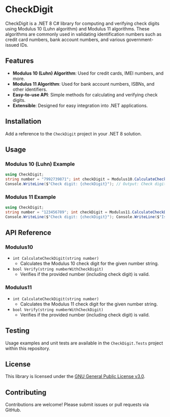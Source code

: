 # CheckDigit

CheckDigit is a .NET 8 C# library for computing and verifying check digits using Modulus 10 (Luhn algorithm) and Modulus 11 algorithms. These algorithms are commonly used in validating identification numbers such as credit card numbers, bank account numbers, and various government-issued IDs.

## Features

- **Modulus 10 (Luhn) Algorithm**: Used for credit cards, IMEI numbers, and more.
- **Modulus 11 Algorithm**: Used for bank account numbers, ISBNs, and other identifiers.
- **Easy-to-use API**: Simple methods for calculating and verifying check digits.
- **Extensible**: Designed for easy integration into .NET applications.

## Installation

Add a reference to the `CheckDigit` project in your .NET 8 solution.

## Usage

### Modulus 10 (Luhn) Example

```csharp
using CheckDigit;
string number = "7992739871"; int checkDigit = Modulus10.CalculateCheckDigit(number); bool isValid = Modulus10.Verify(number + checkDigit);
Console.WriteLine($"Check digit: {checkDigit}"); // Output: Check digit: 3 Console.WriteLine($"Is valid: {isValid}");       // Output: Is valid: True
```

### Modulus 11 Example

```csharp
using CheckDigit;
string number = "123456789"; int checkDigit = Modulus11.CalculateCheckDigit(number); bool isValid = Modulus11.Verify(number + checkDigit);
Console.WriteLine($"Check digit: {checkDigit}"); Console.WriteLine($"Is valid: {isValid}");
```

## API Reference

### Modulus10

- `int CalculateCheckDigit(string number)`
  - Calculates the Modulus 10 check digit for the given number string.
- `bool Verify(string numberWithCheckDigit)`
  - Verifies if the provided number (including check digit) is valid.

### Modulus11

- `int CalculateCheckDigit(string number)`
  - Calculates the Modulus 11 check digit for the given number string.
- `bool Verify(string numberWithCheckDigit)`
  - Verifies if the provided number (including check digit) is valid.

## Testing

Usage examples and unit tests are available in the `CheckDigit.Tests` project within this repository.

## License

This library is licensed under the [GNU General Public License v3.0](../LICENSE).

## Contributing

Contributions are welcome! Please submit issues or pull requests via GitHub.

